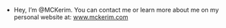 - Hey, I’m @MCKerim. You can contact me or learn more about me on my personal website at: 
  www.mckerim.com
